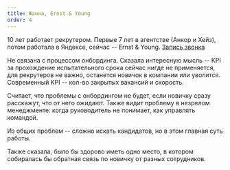 ```yaml
---
title: Жанна, Ernst & Young
order: 4
---
```


10 лет работает рекрутером. Первые 7 лет в агентстве (Анкор и Хейз), потом работала в Яндексе, сейчас -- Ernst & Young. [Запись звонка](https://icsitru-my.sharepoint.com/:v:/g/personal/ekaterina_pavlova_ics-it_ru/EY4Dpqcsbi1Dn_Pg5rPbHjoB2BZuxVcIr7zBzuUuuLWf7g?e=KOg5tr)

Не связана с процессом онбординга. Сказала интересную мысль -- KPI за прохождение испытательного срока сейчас нигде не применяется, для рекрутеров не важно, останется новичок в компании или уволится. Современный KPI -- кол-во закрытых вакансий и скорость.

Считает, что проблемы с онбордингом не будет, если новичку сразу расскажут, что от него ожидают. Также видит проблему в незрелом менеджменте: когда руководитель не понимает, как управлять командой.

Из общих проблем -- сложно искать кандидатов, но в этом главная суть работы.

Также сказала, было бы здорово иметь одно место, в котором собиралась бы обратная связь по новичку от разных сотрудников.